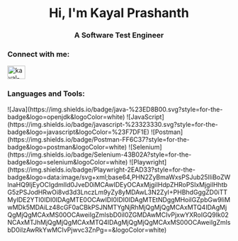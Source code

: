 <h1 align="center">Hi, I'm Kayal Prashanth</h1>
<h3 align="center">A Software Test Engineer</h3>

<h3 align="left">Connect with me:</h3>
<p align="left">
<a href="https://linkedin.com/in/kayal-prashanth-r" target="blank"><img align="center" src="https://raw.githubusercontent.com/rahuldkjain/github-profile-readme-generator/master/src/images/icons/Social/linked-in-alt.svg" alt="kayal-prashanth-r" height="30" width="40" /></a>
</p>

<h3 align="left">Languages and Tools:</h3>
<p align="left">
![Java](https://img.shields.io/badge/java-%23ED8B00.svg?style=for-the-badge&logo=openjdk&logoColor=white) ![JavaScript](https://img.shields.io/badge/javascript-%23323330.svg?style=for-the-badge&logo=javascript&logoColor=%23F7DF1E) ![Postman](https://img.shields.io/badge/Postman-FF6C37?style=for-the-badge&logo=postman&logoColor=white)
![Selenium](https://img.shields.io/badge/Selenium-43B02A?style=for-the-badge&logo=selenium&logoColor=white)
![Playwright](https://img.shields.io/badge/Playwright-2EAD33?style=for-the-badge&logo=data:image/svg+xml;base64,PHN2ZyBmaWxsPSJub25lIiBoZWlnaHQ9IjEyOCIgdmlld0JveD0iMCAwIDEyOCAxMjgiIHdpZHRoPSIxMjgiIHhtbG5zPSJodHRwOi8vd3d3LnczLm9yZy8yMDAwL3N2ZyI+PHBhdGggZD0iTTMyIDE2YTI0IDI0IDAgMTE0OCAwIDI0IDI0IDAgMTEtNDggMHoiIGZpbGw9IiMwMDk5MDAiLz48cGF0aCBkPSJNMTYgNjRhMjQgMjQgMCAxMTQ4IDAgMjQgMjQgMCAxMS00OCAweiIgZmlsbD0iI0ZGMDAwMCIvPjxwYXRoIGQ9Ik02NCAxMTJhMjQgMjQgMCAxMTQ4IDAgMjQgMjQgMCAxMS00OCAweiIgZmlsbD0iIzAwRkYwMCIvPjwvc3ZnPg==&logoColor=white)

</p>

